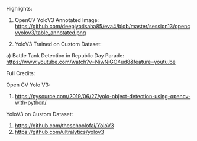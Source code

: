 Highlights:

1. OpenCV YoloV3 Annotated Image: https://github.com/deepjyotisaha85/eva4/blob/master/session13/opencvyolov3/table_annotated.png

2. YoloV3 Trained on Custom Dataset:

a) Battle Tank Detection in Republic Day Parade: https://www.youtube.com/watch?v=NiwNiGO4ud8&feature=youtu.be


Full Credits:

Open CV Yolo V3:
1. https://pysource.com/2019/06/27/yolo-object-detection-using-opencv-with-python/

YoloV3 on Custom Dataset:
1. https://github.com/theschoolofai/YoloV3
2. https://github.com/ultralytics/yolov3
